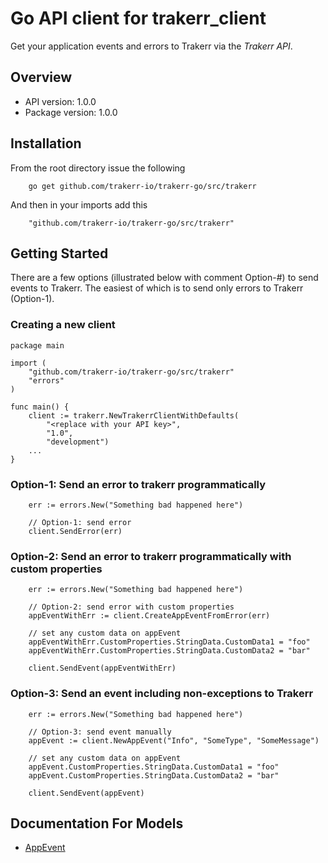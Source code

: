 # Go API client for trakerr_client

Get your application events and errors to Trakerr via the *Trakerr API*.

## Overview
- API version: 1.0.0
- Package version: 1.0.0

## Installation
From the root directory issue the following
```
    go get github.com/trakerr-io/trakerr-go/src/trakerr
```

And then in your imports add this

```
    "github.com/trakerr-io/trakerr-go/src/trakerr"

```
## Getting Started

There are a few options (illustrated below with comment Option-#) to send events to Trakerr. The easiest of
which is to send only errors to Trakerr (Option-1).

### Creating a new client


```$golang
package main

import (
	"github.com/trakerr-io/trakerr-go/src/trakerr"
	"errors"
)

func main() {
	client := trakerr.NewTrakerrClientWithDefaults(
		"<replace with your API key>",
		"1.0",
		"development")
    ...
}
```

### Option-1: Send an error to trakerr programmatically
```$golang
	err := errors.New("Something bad happened here")

	// Option-1: send error
	client.SendError(err)
```

### Option-2: Send an error to trakerr programmatically with custom properties
```$golang
	err := errors.New("Something bad happened here")

	// Option-2: send error with custom properties
	appEventWithErr := client.CreateAppEventFromError(err)

	// set any custom data on appEvent
	appEventWithErr.CustomProperties.StringData.CustomData1 = "foo"
	appEventWithErr.CustomProperties.StringData.CustomData2 = "bar"

	client.SendEvent(appEventWithErr)
```

### Option-3: Send an event including non-exceptions to Trakerr
```$golang
	err := errors.New("Something bad happened here")

	// Option-3: send event manually
	appEvent := client.NewAppEvent("Info", "SomeType", "SomeMessage")

	// set any custom data on appEvent
	appEvent.CustomProperties.StringData.CustomData1 = "foo"
	appEvent.CustomProperties.StringData.CustomData2 = "bar"

	client.SendEvent(appEvent)
```

## Documentation For Models

 - [AppEvent](https://github.com/trakerr-io/trakerr-go/blob/master/src/trakerr/docs/AppEvent.md)



